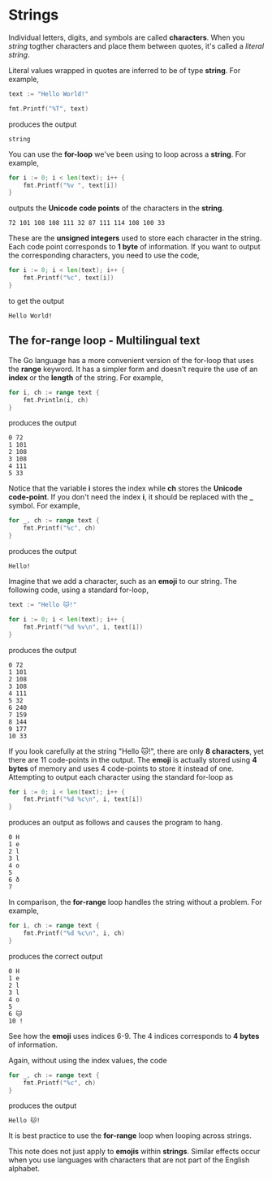 # Strings

Individual letters, digits, and symbols are called **characters**.  When you _string_ togther characters and place them between quotes, it's called a _literal string_.

Literal values wrapped in quotes are inferred to be of type **string**.  For example,


```go
text := "Hello World!"

fmt.Printf("%T", text)
```

produces the output

```
string
```

You can use the **for-loop** we've been using to loop across a **string**.  For example,

```go
for i := 0; i < len(text); i++ {
    fmt.Printf("%v ", text[i])
}
```

outputs the **Unicode code points** of the characters in the **string**.

```
72 101 108 108 111 32 87 111 114 108 100 33
```

These are the **unsigned integers** used to store each character in the string.  Each code point corresponds to **1 byte** of information.  If you want to output the corresponding characters, you need to use the code,

```go
for i := 0; i < len(text); i++ {
	fmt.Printf("%c", text[i])
}
```

to get the output

```
Hello World!
```

## The for-range loop - Multilingual text

The Go language has a more convenient version of the for-loop that uses the **range** keyword.  It has a simpler form and doesn't require the use of an **index** or the **length** of the string. For example,

```go
for i, ch := range text {
    fmt.Println(i, ch)
}
```

produces the output

```
0 72
1 101
2 108
3 108
4 111
5 33
```

Notice that the variable **i** stores the index while **ch** stores the **Unicode code-point**.  If you don't need the index **i**, it should be replaced with the **_** symbol.  For example,

```go
for _, ch := range text {
	fmt.Printf("%c", ch)
}
```

produces the output

```
Hello!
```

Imagine that we add a character, such as an **emoji** to our string.  The following code, using a standard for-loop,

```go
text := "Hello 🐱!"

for i := 0; i < len(text); i++ {
    fmt.Printf("%d %v\n", i, text[i])
}
```

produces the output

```
0 72
1 101
2 108
3 108
4 111
5 32
6 240
7 159
8 144
9 177
10 33
```

If you look carefully at the string "Hello 🐱!", there are only **8 characters**, yet there are 11 code-points in the output.  The **emoji** is actually stored using **4 bytes** of memory and uses 4 code-points to store it instead of one.  Attempting to output each character using the standard for-loop as

```go
for i := 0; i < len(text); i++ {
	fmt.Printf("%d %c\n", i, text[i])
}
```

produces an output as follows and causes the program to hang.

```
0 H
1 e
2 l
3 l
4 o
5
6 ð
7
```

In comparison, the **for-range** loop handles the string without a problem.  For example,

```go
for i, ch := range text {
	fmt.Printf("%d %c\n", i, ch)
}
```

produces the correct output

```
0 H
1 e
2 l
3 l
4 o
5  
6 🐱
10 !
```

See how the **emoji** uses indices 6-9.  The 4 indices corresponds to **4 bytes** of information.

Again, without using the index values, the code

```go
for _, ch := range text {
	fmt.Printf("%c", ch)
}
```

produces the output

```
Hello 🐱!
```

It is best practice to use the **for-range** loop when looping across strings.


This note does not just apply to **emojis** within **strings**.  Similar effects occur when you use languages with characters that are not part of the English alphabet.